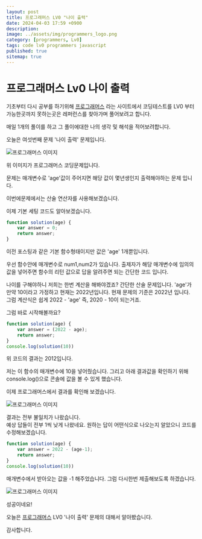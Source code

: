 ```yaml
---
layout: post
title: 프로그래머스 LV0 "나이 출력"
date: 2024-04-03 17:59 +0900
description: 
image: ../assets/img/programmers_logo.png
category: [programmers, Lv0]
tags: code lv0 programmers javascript
published: true
sitemap: true
---
```


# 프로그래머스 Lv0 나이 출력

  기초부터 다시 공부를 하기위해 [프로그래머스](https://programmers.co.kr/) 라는 사이트에서
  코딩테스트를 LV0 부터 가능한곳까지 못하는곳은 레퍼런스를 찾아가며 풀어보려고 합니다.
  
  매일 1개의 풀이를 하고 그 풀이에대한 나의 생각 및 해석을 적어보려합니다.

  오늘은 여섯번째 문제 '나이 출력' 문제입니다.

  ![프로그래머스 이미지](../assets/img/나이출력_01.png)

  위 이미지가 프로그래머스 코딩문제입니다.
  
  문제는 매개변수로 'age'값이 주어지면 해당 값이 몇년생인지 출력해야하는 문제 입니다.
  
  이번에문제에서는 산술 연산자를 사용해보겠습니다.

  이제 기본 세팅 코드도 알아보겠습니다.
  
```javascript
function solution(age) {
    var answer = 0;
    return answer;
}
``` 
이전 포스팅과 같은 기본 함수형태이지만 값은 'age' 1개뿐입니다.

우선 함수안에 매개변수로 num1,num2가 있습니다. 출제자가 해당 매개변수에 임의의 값을 넣어주면
함수의 리턴 값으로 답을 알려주면 되는 간단한 코드 입니다.

나이를 구해야하니 저희는 한번 계산을 해봐야겠죠?
간단한 산술 문제입니다. 'age'가 만약 10이라고 가정하고 현재는 2022년입니다. 현재 문제의 기준은 2022년 입니다.
그럼 계산식은 쉽게 2022 - 'age' 즉, 2020 - 10이 되는거죠.

그럼 바로 시작해볼까요?

```javascript
function solution(age) {
    var answer = (2022 - age);
    return answer;
}
console.log(solution(10))
``` 

위 코드의 결과는 2012입니다.

저는 이 함수의 매개변수에 10을 넣어줬습니다. 
그리고 아래 결과값을 확인하기 위해 console.log()으로 콘솔에 값을 볼 수 있게 했습니다.

이제 프로그래머스에서 결과를 확인해 보겠습니다.

![프로그래머스 이미지](../assets/img/나이출력_02.png)

결과는 전부 불일치가 나왔습니다.   
예상 답들이 전부 1씩 낮게 나왔네요. 원하는 답이 어떤식으로 나오는지 알았으니 코드를 수정해보겠습니다.


```javascript
function solution(age) {
    var answer = 2022 - (age-1);
    return answer;
}
console.log(solution(10))
``` 
매개변수에서 받아오는 값을 -1 해주었습니다.
그럼 다시한번 제출해보도록 하겠습니다.

![프로그래머스 이미지](../assets/img/나이출력_03.png)

성공이네요!

오늘은 [프로그래머스](https://programmers.co.kr/) LV0 '나이 출력' 문제의 대해서 알아봤습니다.

감사합니다.